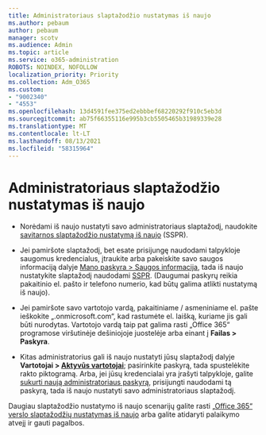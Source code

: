 ```yaml
---
title: Administratoriaus slaptažodžio nustatymas iš naujo
ms.author: pebaum
author: pebaum
manager: scotv
ms.audience: Admin
ms.topic: article
ms.service: o365-administration
ROBOTS: NOINDEX, NOFOLLOW
localization_priority: Priority
ms.collection: Adm_O365
ms.custom:
- "9002340"
- "4553"
ms.openlocfilehash: 13d4591fee375ed2ebbbef68220292f910c5eb3d
ms.sourcegitcommit: ab75f66355116e995b3cb5505465b31989339e28
ms.translationtype: MT
ms.contentlocale: lt-LT
ms.lasthandoff: 08/13/2021
ms.locfileid: "58315964"
---
```

# <a name="admin-password-reset"></a>Administratoriaus slaptažodžio nustatymas iš naujo

- Norėdami iš naujo nustatyti savo administratoriaus slaptažodį, naudokite [savitarnos slaptažodžio nustatymą iš naujo](https://passwordreset.microsoftonline.com/) (SSPR).

- Jei pamiršote slaptažodį, bet esate prisijungę naudodami talpykloje saugomus kredencialus, įtraukite arba pakeiskite savo saugos informaciją dalyje [Mano paskyra > Saugos informacija](https://mysignins.microsoft.com/security-info), tada iš naujo nustatykite slaptažodį naudodami [SSPR](https://passwordreset.microsoftonline.com/). (Daugumai paskyrų reikia pakaitinio el. pašto ir telefono numerio, kad būtų galima atlikti nustatymą iš naujo).

- Jei pamiršote savo vartotojo vardą, pakaitiniame / asmeniniame el. pašte ieškokite „.onmicrosoft.com“, kad rastumėte el. laišką, kuriame jis gali būti nurodytas.  Vartotojo vardą taip pat galima rasti „Office 365“ programose viršutinėje dešiniojoje juostelėje arba einant į **Failas > Paskyra**.

- Kitas administratorius gali iš naujo nustatyti jūsų slaptažodį dalyje **Vartotojai > [Aktyvūs vartotojai](https://portal.office.com/adminportal/home#/users)**; pasirinkite paskyrą, tada spustelėkite rakto piktogramą.  Arba, jei jūsų kredencialai yra įrašyti talpykloje, galite [sukurti naują administratoriaus paskyrą](https://portal.office.com/adminportal/home#/users), prisijungti naudodami tą paskyrą, tada iš naujo nustatyti savo administratoriaus slaptažodį.

Daugiau slaptažodžio nustatymo iš naujo scenarijų galite rasti [„Office 365“ verslo slaptažodžių nustatymas iš naujo](https://docs.microsoft.com/microsoft-365/admin/add-users/reset-passwords) arba galite atidaryti palaikymo atvejį ir gauti pagalbos.
